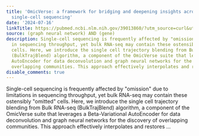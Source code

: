 ```yaml
---
title: 'OmicVerse: a framework for bridging and deepening insights across bulk and
  single-cell sequencing'
date: '2024-07-16'
linkTitle: https://pubmed.ncbi.nlm.nih.gov/39013860/?utm_source=curl&utm_medium=rss&utm_campaign=pubmed-2&utm_content=1x5bM_TNL8gjogAcnslpo2s2PbDe-61JVM2h9yowOYSiZ7Dkrt&fc=20220919211934&ff=20240717182923&v=2.18.0.post9+e462414
source: (graph neural network) AND (gene)
description: Single-cell sequencing is frequently affected by "omission" due to limitations
  in sequencing throughput, yet bulk RNA-seq may contain these ostensibly "omitted"
  cells. Here, we introduce the single cell trajectory blending from Bulk RNA-seq
  (BulkTrajBlend) algorithm, a component of the OmicVerse suite that leverages a Beta-Variational
  AutoEncoder for data deconvolution and graph neural networks for the discovery of
  overlapping communities. This approach effectively interpolates and restores ...
disable_comments: true
---
```

Single-cell sequencing is frequently affected by "omission" due to limitations in sequencing throughput, yet bulk RNA-seq may contain these ostensibly "omitted" cells. Here, we introduce the single cell trajectory blending from Bulk RNA-seq (BulkTrajBlend) algorithm, a component of the OmicVerse suite that leverages a Beta-Variational AutoEncoder for data deconvolution and graph neural networks for the discovery of overlapping communities. This approach effectively interpolates and restores ...